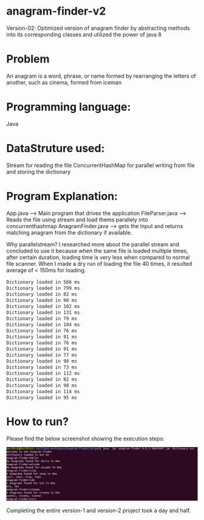# anagram-finder-v2
Version-02: Optimized version of anagram finder by abstracting methods into its corresponding classes and utilized the power of java 8

# Problem
An anagram is a word, phrase, or name formed by rearranging the letters of another, such as cinema, formed from iceman

# Programming language:
Java

# DataStruture used:
Stream for reading the file
ConcurrentHashMap for parallel writing from file and storing the dictionary

# Program Explanation:
App.java --> Main program that drives the application
FileParser.java --> Reads the file using stream and load thems parallely into concurrenthashmap
AnagramFinder.java --> gets the input and returns matching anagram from the dictionary if available.

Why parallelstream?
 I researched more about the parallel stream and concluded to use it because when the same file is loaded multiple times, after certain duration, loading time is very less when compared to normal file scanner. When I made a dry run of loading the file 40 times, it resulted average of < 150ms for loading.
 ```
Dictionary loaded in 566 ms
Dictionary loaded in 799 ms
Dictionary loaded in 82 ms
Dictionary loaded in 90 ms
Dictionary loaded in 102 ms
Dictionary loaded in 131 ms
Dictionary loaded in 79 ms
Dictionary loaded in 104 ms
Dictionary loaded in 76 ms
Dictionary loaded in 91 ms
Dictionary loaded in 76 ms
Dictionary loaded in 91 ms
Dictionary loaded in 77 ms
Dictionary loaded in 98 ms
Dictionary loaded in 73 ms
Dictionary loaded in 112 ms
Dictionary loaded in 82 ms
Dictionary loaded in 98 ms
Dictionary loaded in 114 ms
Dictionary loaded in 95 ms
```

# How to run?

Please find the below screenshot showing the execution steps:

![alt-img](https://github.com/KarthickMahalingam/anagram-finder-v2/blob/master/Screenshot%20from%202018-03-25%2022-41-05.png)

Completing the entire version-1 and version-2 project took a day and half. 

